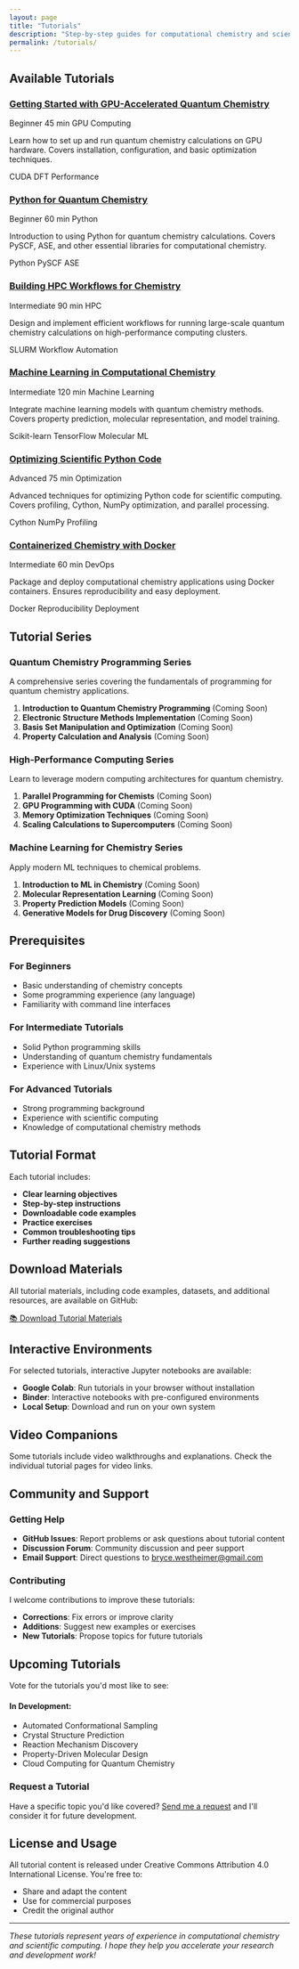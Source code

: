 ```yaml
---
layout: page
title: "Tutorials"
description: "Step-by-step guides for computational chemistry and scientific computing"
permalink: /tutorials/
---
```


## Available Tutorials

<div class="tutorial-grid">

  <div class="tutorial-card">
    <div class="tutorial-header">
      <h3><a href="/tutorials/gpu-quantum-chemistry/">Getting Started with GPU-Accelerated Quantum Chemistry</a></h3>
      <div class="tutorial-meta">
        <span class="difficulty beginner">Beginner</span>
        <span class="duration">45 min</span>
        <span class="topic">GPU Computing</span>
      </div>
    </div>
    <p>Learn how to set up and run quantum chemistry calculations on GPU hardware. Covers installation, configuration, and basic optimization techniques.</p>
    <div class="tutorial-topics">
      <span class="topic-tag">CUDA</span>
      <span class="topic-tag">DFT</span>
      <span class="topic-tag">Performance</span>
    </div>
  </div>

  <div class="tutorial-card">
    <div class="tutorial-header">
      <h3><a href="/tutorials/python-quantum-chemistry/">Python for Quantum Chemistry</a></h3>
      <div class="tutorial-meta">
        <span class="difficulty beginner">Beginner</span>
        <span class="duration">60 min</span>
        <span class="topic">Python</span>
      </div>
    </div>
    <p>Introduction to using Python for quantum chemistry calculations. Covers PySCF, ASE, and other essential libraries for computational chemistry.</p>
    <div class="tutorial-topics">
      <span class="topic-tag">Python</span>
      <span class="topic-tag">PySCF</span>
      <span class="topic-tag">ASE</span>
    </div>
  </div>

  <div class="tutorial-card">
    <div class="tutorial-header">
      <h3><a href="/tutorials/hpc-workflows/">Building HPC Workflows for Chemistry</a></h3>
      <div class="tutorial-meta">
        <span class="difficulty intermediate">Intermediate</span>
        <span class="duration">90 min</span>
        <span class="topic">HPC</span>
      </div>
    </div>
    <p>Design and implement efficient workflows for running large-scale quantum chemistry calculations on high-performance computing clusters.</p>
    <div class="tutorial-topics">
      <span class="topic-tag">SLURM</span>
      <span class="topic-tag">Workflow</span>
      <span class="topic-tag">Automation</span>
    </div>
  </div>

  <div class="tutorial-card">
    <div class="tutorial-header">
      <h3><a href="/tutorials/ml-chemistry/">Machine Learning in Computational Chemistry</a></h3>
      <div class="tutorial-meta">
        <span class="difficulty intermediate">Intermediate</span>
        <span class="duration">120 min</span>
        <span class="topic">Machine Learning</span>
      </div>
    </div>
    <p>Integrate machine learning models with quantum chemistry methods. Covers property prediction, molecular representation, and model training.</p>
    <div class="tutorial-topics">
      <span class="topic-tag">Scikit-learn</span>
      <span class="topic-tag">TensorFlow</span>
      <span class="topic-tag">Molecular ML</span>
    </div>
  </div>

  <div class="tutorial-card">
    <div class="tutorial-header">
      <h3><a href="/tutorials/code-optimization/">Optimizing Scientific Python Code</a></h3>
      <div class="tutorial-meta">
        <span class="difficulty advanced">Advanced</span>
        <span class="duration">75 min</span>
        <span class="topic">Optimization</span>
      </div>
    </div>
    <p>Advanced techniques for optimizing Python code for scientific computing. Covers profiling, Cython, NumPy optimization, and parallel processing.</p>
    <div class="tutorial-topics">
      <span class="topic-tag">Cython</span>
      <span class="topic-tag">NumPy</span>
      <span class="topic-tag">Profiling</span>
    </div>
  </div>

  <div class="tutorial-card">
    <div class="tutorial-header">
      <h3><a href="/tutorials/docker-chemistry/">Containerized Chemistry with Docker</a></h3>
      <div class="tutorial-meta">
        <span class="difficulty intermediate">Intermediate</span>
        <span class="duration">60 min</span>
        <span class="topic">DevOps</span>
      </div>
    </div>
    <p>Package and deploy computational chemistry applications using Docker containers. Ensures reproducibility and easy deployment.</p>
    <div class="tutorial-topics">
      <span class="topic-tag">Docker</span>
      <span class="topic-tag">Reproducibility</span>
      <span class="topic-tag">Deployment</span>
    </div>
  </div>

</div>

## Tutorial Series

### Quantum Chemistry Programming Series
A comprehensive series covering the fundamentals of programming for quantum chemistry applications.

1. **Introduction to Quantum Chemistry Programming** (Coming Soon)
2. **Electronic Structure Methods Implementation** (Coming Soon)
3. **Basis Set Manipulation and Optimization** (Coming Soon)
4. **Property Calculation and Analysis** (Coming Soon)

### High-Performance Computing Series
Learn to leverage modern computing architectures for quantum chemistry.

1. **Parallel Programming for Chemists** (Coming Soon)
2. **GPU Programming with CUDA** (Coming Soon)
3. **Memory Optimization Techniques** (Coming Soon)
4. **Scaling Calculations to Supercomputers** (Coming Soon)

### Machine Learning for Chemistry Series
Apply modern ML techniques to chemical problems.

1. **Introduction to ML in Chemistry** (Coming Soon)
2. **Molecular Representation Learning** (Coming Soon)
3. **Property Prediction Models** (Coming Soon)
4. **Generative Models for Drug Discovery** (Coming Soon)

## Prerequisites

### For Beginners
- Basic understanding of chemistry concepts
- Some programming experience (any language)
- Familiarity with command line interfaces

### For Intermediate Tutorials
- Solid Python programming skills
- Understanding of quantum chemistry fundamentals
- Experience with Linux/Unix systems

### For Advanced Tutorials
- Strong programming background
- Experience with scientific computing
- Knowledge of computational chemistry methods

## Tutorial Format

Each tutorial includes:

- **Clear learning objectives**
- **Step-by-step instructions**
- **Downloadable code examples**
- **Practice exercises**
- **Common troubleshooting tips**
- **Further reading suggestions**

## Download Materials

All tutorial materials, including code examples, datasets, and additional resources, are available on GitHub:

<div class="download-section">
  <a href="https://github.com/brycewestheimer/tutorials" class="btn btn-primary" target="_blank">
    📚 Download Tutorial Materials
  </a>
</div>

## Interactive Environments

For selected tutorials, interactive Jupyter notebooks are available:

- **Google Colab**: Run tutorials in your browser without installation
- **Binder**: Interactive notebooks with pre-configured environments
- **Local Setup**: Download and run on your own system

## Video Companions

Some tutorials include video walkthroughs and explanations. Check the individual tutorial pages for video links.

## Community and Support

### Getting Help
- **GitHub Issues**: Report problems or ask questions about tutorial content
- **Discussion Forum**: Community discussion and peer support
- **Email Support**: Direct questions to [bryce.westheimer@gmail.com](mailto:bryce.westheimer@gmail.com)

### Contributing
I welcome contributions to improve these tutorials:
- **Corrections**: Fix errors or improve clarity
- **Additions**: Suggest new examples or exercises
- **New Tutorials**: Propose topics for future tutorials

## Upcoming Tutorials

Vote for the tutorials you'd most like to see:

<div class="upcoming-tutorials">
  <h4>In Development:</h4>
  <ul>
    <li>Automated Conformational Sampling</li>
    <li>Crystal Structure Prediction</li>
    <li>Reaction Mechanism Discovery</li>
    <li>Property-Driven Molecular Design</li>
    <li>Cloud Computing for Quantum Chemistry</li>
  </ul>
</div>

### Request a Tutorial

Have a specific topic you'd like covered? <a href="/contact/">Send me a request</a> and I'll consider it for future development.

## License and Usage

All tutorial content is released under Creative Commons Attribution 4.0 International License. You're free to:
- Share and adapt the content
- Use for commercial purposes
- Credit the original author

---

*These tutorials represent years of experience in computational chemistry and scientific computing. I hope they help you accelerate your research and development work!*
